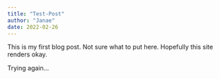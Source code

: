```yaml
---
title: "Test-Post"
author: "Janae"
date: 2022-02-26
---
```


This is my first blog post. Not sure what to put here. Hopefully this site renders okay.

Trying again...
